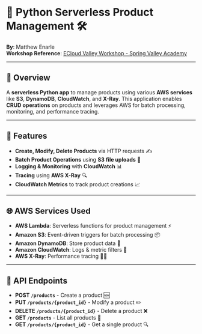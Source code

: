# 🐍 Python Serverless Product Management 🛠️

**By**: Matthew Enarle  
**Workshop Reference**: [ECloud Valley Workshop - Spring Valley Academy](https://walnut-raccoon-d7a.notion.site/Workshop-Brief-1929d79bc5b580ddbafdd7488c34f605)

---

## 🚀 Overview

A **serverless Python app** to manage products using various **AWS services** like **S3**, **DynamoDB**, **CloudWatch**, and **X-Ray**. This application enables **CRUD operations** on products and leverages AWS for batch processing, monitoring, and performance tracing.

---

## 🌟 Features

- **Create, Modify, Delete Products** via HTTP requests ✍️
- **Batch Product Operations** using **S3 file uploads** 📁
- **Logging & Monitoring** with **CloudWatch** 📊
- **Tracing** using **AWS X-Ray** 🔍
- **CloudWatch Metrics** to track product creations 📈

---

## 🌐 AWS Services Used

- **AWS Lambda**: Serverless functions for product management ⚡
- **Amazon S3**: Event-driven triggers for batch processing 📦
- **Amazon DynamoDB**: Store product data 💾
- **Amazon CloudWatch**: Logs & metric filters 📜
- **AWS X-Ray**: Performance tracing 🕵️‍♂️

---

## 📡 API Endpoints

- **POST `/products`** - Create a product 🆕
- **PUT `/products/{product_id}`** - Modify a product ✏️
- **DELETE `/products/{product_id}`** - Delete a product ❌
- **GET `/products`** - List all products 📃
- **GET `/products/{product_id}`** - Get a single product 🔍
